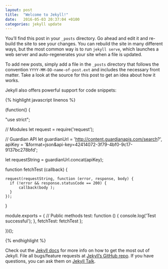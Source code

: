 ```yaml
---
layout: post
title:  "Welcome to Jekyll!"
date:   2016-05-03 20:37:04 +0100
categories: jekyll update
---
```

You’ll find this post in your `_posts` directory. Go ahead and edit it and re-build the site to see your changes. You can rebuild the site in many different ways, but the most common way is to run `jekyll serve`, which launches a web server and auto-regenerates your site when a file is updated.

To add new posts, simply add a file in the `_posts` directory that follows the convention `YYYY-MM-DD-name-of-post.ext` and includes the necessary front matter. Take a look at the source for this post to get an idea about how it works.

Jekyll also offers powerful support for code snippets:

{% highlight javascript linenos %}

(function() {

  "use strict";

  // Modules
  let request = require('request');

  // Guardian API
  let guardianUrl = 'http://content.guardianapis.com/search?',
      apiKey = '&format=json&api-key=42414072-3f79-4bf0-9c17-9137bc278bfd';

  let requestString = guardianUrl.concat(apiKey);



  function fetchTest (callback) {

    request(requestString, function (error, response, body) {
      if (!error && response.statusCode == 200) {
          callback(body );
      }
    });
  }

  module.exports = {
    // Public methods
    test: function () { console.log('Test successful'); },
    fetchTest: fetchTest
  };


})();

{% endhighlight %}

Check out the [Jekyll docs][jekyll-docs] for more info on how to get the most out of Jekyll. File all bugs/feature requests at [Jekyll’s GitHub repo][jekyll-gh]. If you have questions, you can ask them on [Jekyll Talk][jekyll-talk].

[jekyll-docs]: http://jekyllrb.com/docs/home
[jekyll-gh]:   https://github.com/jekyll/jekyll
[jekyll-talk]: https://talk.jekyllrb.com/
